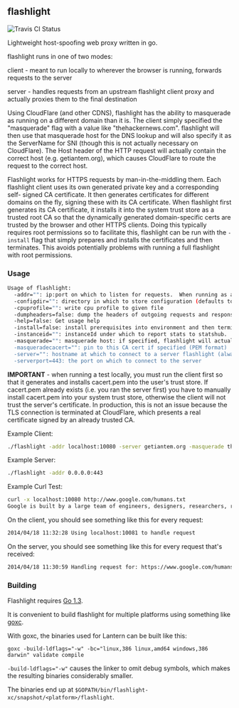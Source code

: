 ## flashlight

![Travis CI Status](https://travis-ci.org/getlantern/flashlight.svg?branch=master)

Lightweight host-spoofing web proxy written in go.

flashlight runs in one of two modes:

client - meant to run locally to wherever the browser is running, forwards
requests to the server

server - handles requests from an upstream flashlight client proxy and actually
proxies them to the final destination

Using CloudFlare (and other CDNS), flashlight has the ability to masquerade as
running on a different domain than it is.  The client simply specified the
"masquerade" flag with a value like "thehackernews.com".  flashlight will then
use that masquerade host for the DNS lookup and will also specify it as the
ServerName for SNI (though this is not actually necessary on CloudFlare). The
Host header of the HTTP request will actually contain the correct host
(e.g. getiantem.org), which causes CloudFlare to route the request to the
correct host.

Flashlight works for HTTPS requests by man-in-the-middling them.  Each
flashlight client uses its own generated private key and a corresponding self-
signed CA certificate.  It then generates certificates for different domains on
the fly, signing these with its CA certificate.  When flashlight first generates
its CA certificate, it installs it into the system trust store as a trusted root
CA so that the dynamically generated domain-specific certs are trusted by the
browser and other HTTPS clients.  Doing this typically requires root permissions
so to facilitate this, flashlight can be run with the `-install` flag that
simply prepares and installs the certificates and then terminates.  This avoids
potentially problems with running a full flashlight with root permissions.

### Usage

```bash
Usage of flashlight:
  -addr="": ip:port on which to listen for requests.  When running as a client proxy, we'll listen with http, when running as a server proxy we'll listen with https
  -configdir="": directory in which to store configuration (defaults to current directory)
  -cpuprofile="": write cpu profile to given file
  -dumpheaders=false: dump the headers of outgoing requests and responses to stdout
  -help=false: Get usage help
  -install=false: install prerequisites into environment and then terminate
  -instanceid="": instanceId under which to report stats to statshub.  If not specified, no stats are reported.
  -masquerade="": masquerade host: if specified, flashlight will actually make a request to this host's IP but with a host header corresponding to the 'server' parameter
  -masqueradecacert="": pin to this CA cert if specified (PEM format)
  -server="": hostname at which to connect to a server flashlight (always using https).  When specified, this flashlight will run as a client proxy, otherwise it runs as a server
  -serverport=443: the port on which to connect to the server
```

**IMPORTANT** - when running a test locally, you must run the client first so
that it generates and installs cacert.pem into the user's trust store.
If cacert.pem already exists (i.e. you ran the server first) you have to
manually install cacert.pem into your system trust store, otherwise the client
will not trust the server's certificate.  In production, this is not an issue
because the TLS connection is terminated at CloudFlare, which presents a real
certificate signed by an already trusted CA.

Example Client:

```bash
./flashlight -addr localhost:10080 -server getiantem.org -masquerade thehackernews.com
```

Example Server:

```bash
./flashlight -addr 0.0.0.0:443
```

Example Curl Test:

```bash
curl -x localhost:10080 http://www.google.com/humans.txt
Google is built by a large team of engineers, designers, researchers, robots, and others in many different sites across the globe. It is updated continuously, and built with more tools and technologies than we can shake a stick at. If you'd like to help us out, see google.com/careers.
```

On the client, you should see something like this for every request:

```bash
2014/04/18 11:32:28 Using localhost:10081 to handle request
```

On the server, you should see something like this for every request that's received:
```bash
2014/04/18 11:30:59 Handling request for: https://www.google.com/humans.txt
```

### Building

Flashlight requires [Go 1.3](https://code.google.com/p/go/wiki/Downloads).

It is convenient to build flashlight for multiple platforms using something like
[goxc](https://github.com/laher/goxc).

With goxc, the binaries used for Lantern can be built like this:

```
goxc -build-ldflags="-w" -bc="linux,386 linux,amd64 windows,386 darwin" validate compile
```

`-build-ldflags="-w"` causes the linker to omit debug symbols, which makes the
resulting binaries considerably smaller.

The binaries end up at
`$GOPATH/bin/flashlight-xc/snapshot/<platform>/flashlight`.